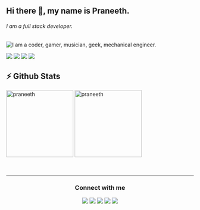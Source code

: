 ## Hi there 👋, my name is Praneeth.
###### I am a full stack developer.
![I am a coder, gamer, musician, geek, mechanical engineer.](https://raw.githubusercontent.com/praneeth-rdy/praneeth-rdy/master/jesus-kiteque-wn-KYaHwcis-unsplash.jpg)

<p>

![](https://visitor-badge.glitch.me/badge?page_id=praneeth-rdy.praneeth-rdy)
    <a href="https://github.com/praneeth-rdy/"><img src="https://img.shields.io/github/followers/praneeth-rdy?color=%234CC61E&label=GitHub%20Followers%20%3A"/></a>
    <a href="https://github.com/praneeth-rdy?tab=repositories"><img src="https://badges.frapsoft.com/os/v2/open-source.svg?v=103"/></a>
    <img src="https://img.shields.io/badge/OS-Ubuntu-a80030"/>
</p>



<div>	
  <h2><b>⚡ Github Stats</b></h2>
<img align="center" height="180em" src="https://github-readme-stats.vercel.app/api?username=praneeth-rdy&count_private=true&show_icons=true&theme=vue&include_all_commits=true" alt="praneeth"/>
<img align="center" height="180em" src="https://github-readme-stats.vercel.app/api/top-langs/?username=praneeth-rdy&theme=vue&hide=css,tcl,html" alt="praneeth" />
</div>
<br/><br/>
<hr>
<div>
<h3 align="center">Connect with me</h3>
<p align="center">
  <a href= "https://www.linkedin.com/in/bayrem-gharssellaoui/"><img src="https://img.icons8.com/dusk/48/000000/linkedin.png"/></a>
  <a href= "https://medium.com/@garssallaoui.bayrem"><img src="https://img.icons8.com/dusk/48/000000/medium-new.png"/></a>
  <a href= "https://twitter.com/kaizoku_ouh"><img src="https://img.icons8.com/dusk/48/000000/twitter.png"/></a>
  <a href= "https://signal.org"><img src="https://img.icons8.com/color/48/000000/signal-app.png"/></a>
  <a href= "https://www.youtube.com/channel/UCj_aGuryykHGnmFXHa5kzLQ"><img src="https://img.icons8.com/dusk/48/000000/youtube--v2.png"/></a>
</p>
</div>
